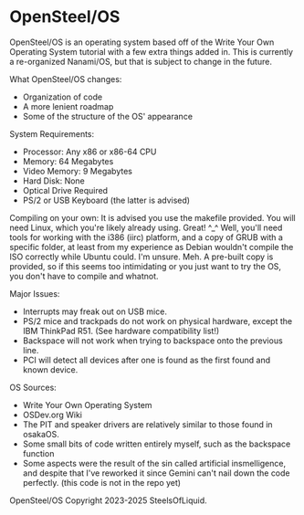 # OpenSteel/OS
OpenSteel/OS is an operating system based off of the Write Your Own Operating System tutorial with a few extra things added in. This is currently a re-organized Nanami/OS, but that is subject to change in the future.

What OpenSteel/OS changes:
 - Organization of code
 - A more lenient roadmap
 - Some of the structure of the OS' appearance

System Requirements:
 - Processor: Any x86 or x86-64 CPU
 - Memory: 64 Megabytes
 - Video Memory: 9 Megabytes
 - Hard Disk: None
 - Optical Drive Required
 - PS/2 or USB Keyboard (the latter is advised)

Compiling on your own:
It is advised you use the makefile provided. You will need Linux, which you're likely already using. Great! ^_^ Well, you'll need tools for working with the i386 (iirc) platform, and a copy of GRUB with a specific folder, at least from my experience as Debian wouldn't compile the ISO correctly while Ubuntu could. I'm unsure. Meh. A pre-built copy is provided, so if this seems too intimidating or you just want to try the OS, you don't have to compile and whatnot.

Major Issues:
 - Interrupts may freak out on USB mice.
 - PS/2 mice and trackpads do not work on physical hardware, except the IBM ThinkPad R51. (See hardware compatibility list!)
 - Backspace will not work when trying to backspace onto the previous line.
 - PCI will detect all devices after one is found as the first found and known device.

OS Sources:
- Write Your Own Operating System
- OSDev.org Wiki
- The PIT and speaker drivers are relatively similar to those found in osakaOS.
- Some small bits of code written entirely myself, such as the backspace function
- Some aspects were the result of the sin called artificial insmelligence, and despite that I've reworked it since Gemini can't nail down the code perfectly. (this code is not in the repo yet)

OpenSteel/OS Copyright 2023-2025 SteelsOfLiquid.
